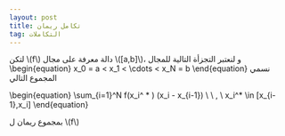 ```yaml
---
layout: post
title: تكامل ريمان
tag: التكاملات
---
```



لتكن \\(f\\) دالة معرفة على مجال \\([a,b]\\)، و لنعتبر التجزأة  التالية للمجال
\begin{equation}
x_0 = a < x_1 < \cdots < x_N = b
\end{equation}
 نسمي المجموع التالي
 
\begin{equation}
\sum_{i=1}^N f(x_i^ * ) (x_i - x_{i-1}) \ \ , \ x_i^* \in [x_{i-1},x_i]
\end{equation}

 بمجموع ريمان ل \\(f\\)


<div class="sage">
  <script type="text/x-sage">

var('x')
f(x) = sqrt(x) ### The function.
a = 1 ### The lower bound.
b = 9 ### The upper bound.
m = 4
t = 0 ### 0 for a left Riemann sum, 1 for a right one, 0.5 for a middle one.
@interact
def midpoint(n = slider(1,100,1,m)):
###############################################################################################
   I = integral(f(x), x, a, b).n()
   delta = (b-a)/n; tdelta = t*delta; xk = a; L = []; S = 0
   for k in range(n):
      L = L + [(xk, 0)]
      y = f(xk+tdelta)
      S = S + y
      L = L + [(xk,y)]
      xk = xk + delta
      L = L + [(xk, y)]
   S = delta*S.n()
   pretty_print('Integral = %s'%I)
   pretty_print('Riemann Sum = %s'%S)
   L = L + [(xk,0)]
   G = plot(f(x), (x, a-1, b+1), color = 'red', thickness = 1)
   G = G + plot(f(x), (x, a, b), color = 'green', thickness = 1, fill = true, fillcolor = 'grey')
   G = G + polygon(L, edgecolor = 'black', rgbcolor = (t,t^2,1-t))
   G.show(aspect_ratio = 'automatic')

   
  </script>
</div>






